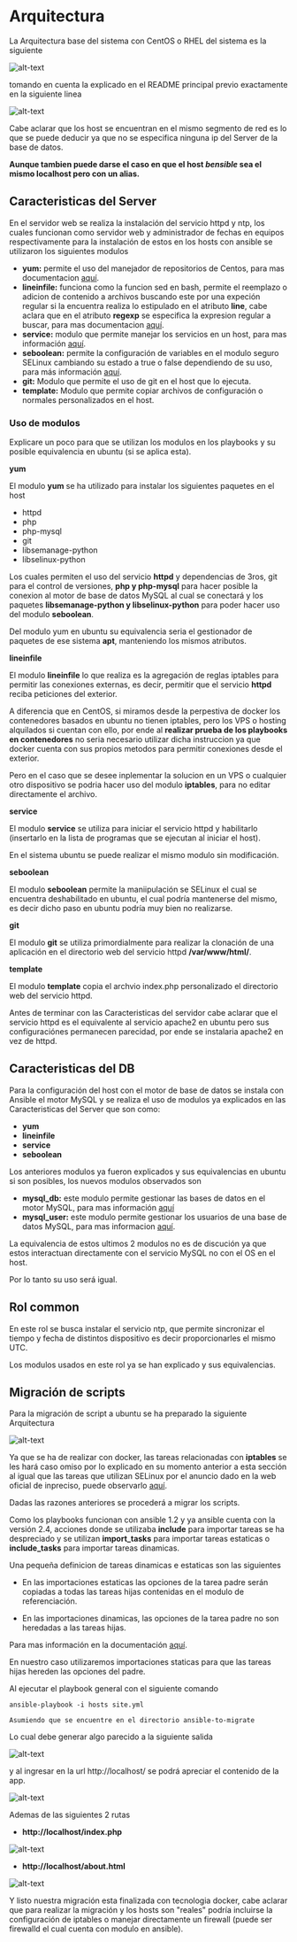 # Arquitectura #

La Arquitectura base del sistema con CentOS o RHEL del sistema es la siguiente

![alt-text](/img/structure.png)

tomando en cuenta la explicado en el README principal previo exactamente en la siguiente linea

![alt-text](/img/Prev_README.png)

Cabe aclarar que los host se encuentran en el mismo segmento de red es lo que se puede deducir ya que no se especifica ninguna ip del Server de la base de datos.

**Aunque tambien puede darse el caso en que el host *bensible* sea el mismo localhost pero con un alias.**

## Caracteristicas del Server ##

En el servidor web se realiza la instalación del servicio httpd y ntp, los cuales funcionan como servidor web y administrador de fechas en equipos respectivamente para la instalación de estos en los hosts con ansible se utilizaron los siguientes modulos

- **yum:** permite el uso del manejador de repositorios de Centos, para mas documentacion [aquí](http://docs.ansible.com/ansible/latest/yum_module.html).
- **lineinfile:** funciona como la funcion sed en bash, permite el reemplazo o adicion de contenido a archivos buscando este por una expeción regular si la encuentra realiza lo estipulado en el atributo **line**, cabe aclara que en el atributo **regexp** se especifica la expresion regular a buscar, para mas documentacion [aquí](http://docs.ansible.com/ansible/latest/lineinfile_module.html).
- **service:** modulo que permite manejar los servicios en un host, para mas información [aquí](http://docs.ansible.com/ansible/latest/service_module.html).
- **seboolean:** permite la configuración de variables en el modulo seguro SELinux cambiando su estado a true o false dependiendo de su uso, para más información [aquí](http://docs.ansible.com/ansible/latest/seboolean_module.html).
- **git:** Modulo que permite el uso de git en el host que lo ejecuta.
- **template:** Modulo que permite copiar archivos de configuración o normales personalizados en el host.

### Uso de modulos ###

Explicare un poco para que se utilizan los modulos en los playbooks y su posible equivalencia en ubuntu (si se aplica esta).

**yum**

El modulo **yum** se ha utilizado para instalar los siguientes paquetes en el host

- httpd
- php
- php-mysql
- git
- libsemanage-python
- libselinux-python

Los cuales permiten el uso del servicio **httpd** y dependencias de 3ros, git para el control de versiones, **php y php-mysql** para hacer posible la conexion al motor de base de datos MySQL al cual se conectará y los paquetes **libsemanage-python y libselinux-python** para poder hacer uso del modulo **seboolean**.

Del modulo yum en ubuntu su equivalencia seria el gestionador de paquetes de ese sistema **apt**, manteniendo los mismos atributos.

**lineinfile**

El modulo **lineinfile** lo que realiza es la agregación de reglas iptables para permitir las conexiones externas, es decir, permitir que el servicio **httpd** reciba peticiones del exterior.

A diferencia que en CentOS, si miramos desde la perpestiva de docker los contenedores basados en ubuntu no tienen iptables, pero los VPS o hosting alquilados si cuentan con ello, por ende al **realizar prueba de los playbooks en contenedores** no seria necesario utilizar dicha instruccion ya que docker cuenta con sus propios metodos para permitir conexiones desde el exterior.

Pero en el caso que se desee inplementar la solucion en un VPS o cualquier otro dispositivo se podria hacer uso del modulo **iptables**, para no editar directamente el archivo.

**service**

El modulo **service** se utiliza para iniciar el servicio httpd y habilitarlo (insertarlo en la lista de programas que se ejecutan al iniciar el host).

En el sistema ubuntu se puede realizar el mismo modulo sin modificación.

**seboolean**

El modulo **seboolean** permite la maniipulación se SELinux el cual se encuentra deshabilitado en ubuntu, el cual podría mantenerse del mismo, es decir dicho paso en ubuntu podría muy bien no realizarse.

**git**

El modulo **git** se utiliza primordialmente para realizar la clonación de una aplicación en el directorio web del servicio httpd **/var/www/html/**.

**template**

El modulo **template** copia el archvio index.php personalizado el directorio web del servicio httpd.

Antes de terminar con las Caracteristicas del servidor cabe aclarar que el servicio httpd es el equivalente al servicio apache2 en ubuntu pero sus configuraciónes permanecen parecidad, por ende se instalaria apache2 en vez de httpd.


## Caracteristicas del DB ##

Para la configuración del host con el motor de base de datos se instala con Ansible el motor MySQL y se realiza el uso de modulos ya explicados en las Caracteristicas del Server que son como:

- **yum**
- **lineinfile**
- **service**
- **seboolean**

Los anteriores modulos ya fueron explicados y sus equivalencias en ubuntu si son posibles, los nuevos modulos observados son

- **mysql_db:** este modulo permite gestionar las bases de datos en el motor MySQL, para mas información [aquí](http://docs.ansible.com/ansible/latest/mysql_db_module.html)
- **mysql_user:** este modulo permite gestionar los usuarios de una base de datos MySQL, para mas informacion [aquí](http://docs.ansible.com/ansible/latest/mysql_user_module.html).

La equivalencia de estos ultimos 2 modulos no es de discución ya que estos interactuan directamente con el servicio MySQL no con el OS en el host.

Por lo tanto su uso será igual.

## Rol common ##

En este rol se busca instalar el servicio ntp, que permite sincronizar el tiempo y fecha de distintos dispositivo es decir proporcionarles el mismo UTC.

Los modulos usados en este rol ya se han explicado y sus equivalencias.

## Migración de scripts ##

Para la migración de script a ubuntu se ha preparado la siguiente Arquitectura

![alt-text](/img/structure0.png)

Ya que se ha de realizar con docker, las tareas relacionadas con **iptables** se les hará caso omiso por lo explicado en su momento anterior a esta sección al igual que las tareas que utilizan SELinux por el anuncio dado en la web oficial de inpreciso, puede observarlo [aquí](https://wiki.ubuntu.com/SELinux).

Dadas las razones anteriores se procederá a migrar los scripts.

Como los playbooks funcionan con ansible 1.2 y ya ansible cuenta con la versión 2.4, acciones donde se utilizaba **include** para importar tareas se ha despreciado y se utilizan **import_tasks** para importar tareas estaticas o **include_tasks** para importar tareas dinamicas.

Una pequeña definicion de tareas dinamicas e estaticas son las siguientes

- En las importaciones estaticas las opciones de la tarea padre serán copiadas a todas las tareas hijas contenidas en el modulo de referenciación.

- En las importaciones dinamicas, las opciones de la tarea padre no son heredadas a las tareas hijas.

Para mas información en la documentación [aquí](http://docs.ansible.com/ansible/latest/playbooks_reuse.html).

En nuestro caso utilizaremos importaciones staticas para que las tareas hijas hereden las opciones del padre.

Al ejecutar el playbook general con el siguiente comando

```
ansible-playbook -i hosts site.yml

Asumiendo que se encuentre en el directorio ansible-to-migrate
```

Lo cual debe generar algo parecido a la siguiente salida

![alt-text](/img/Migrate_status.png)

y al ingresar en la url http://localhost/ se podrá apreciar el contenido de la app.

![alt-text](/img/Home_apache.png)

Ademas de las siguientes 2 rutas

- **http://localhost/index.php**

 ![alt-text](/img/Home_apache2.png)

- **http://localhost/about.html**

 ![alt-text](/img/About_apache.png)

Y listo nuestra migración esta finalizada con tecnologia docker, cabe aclarar que para realizar la migración y los hosts son "reales" podría incluirse la configuración de iptables o manejar directamente un firewall (puede ser firewalld el cual cuenta con modulo en ansible).

